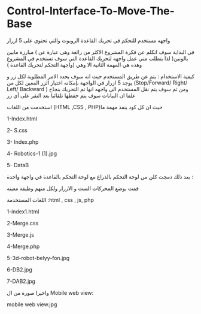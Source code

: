 # Control-Interface-To-Move-The-Base
واجهه مستخدم للتحكم في تحريك القاعدة الروبوت والتي تحتوي على 5 ازرار 

في البداية سوف اتكلم عن فكرة المشروع الاكثر من رائعة وهي عبارة عن )  مبارزة مابين بالونين( لذا يتطلب مني عمل واجهه لتحريك 
القاعدة  التي سوف تستخدم في المشروع وهذه هي المهمة الثانية الا وهي (واجهة التحكم لتحريك القاعدة ) 

كيفية الاستخدام : يتم عن طريق المستخدم حيث انه سوف يحدد الامر المطلوبة لكل زر و يوجد 5 ازرار في الواجهة بإمكانه اختيار الزر المعين  لكل من (Stop/Forward/ Right/ Left/ Backward ) ومن ثم سوف يتم نقل المستخدم الى واجهه انها تم التحريك بنجاح علما ان البيانات سوف يتم حفظها تلقائيا بعد النقر على أي زر 


استخدمت من اللغات (HTML ,CSS , PHP)حيث ان كل كود ينفذ مهمة ما 

1-Index.html 

2- S.css

3- Index.php

4- Robotics-1 (1).jpg

5- DataB



بعد ذلك دمجت كلن من لوحة التحكم بالذراع مع لوحة التحكم بالقاعدة في واجهة واحدة :

قمت بوضع المحركات الست و الازرار ولكل منهم وظيفة معينه 

اللغات المستخدمة
:html , css , js, php 

1-index1.html

2-Merge.css

3-Merge.js

4-Merge.php

5-3d-robot-belyy-fon.jpg

6-DB2.jpg

7-DAB2.jpg



واخيرا صورة من ال Mobile web view:

mobile web view.jpg
